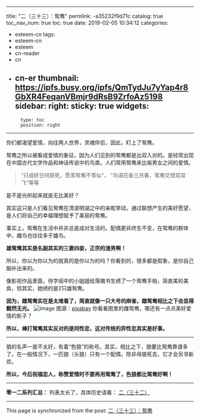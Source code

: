 
---
title: "二（三十三）：鸳鸯"
permlink: -a35232f9d71c
catalog: true
toc_nav_num: true
toc: true
date: 2019-02-05 10:34:12
categories:
- esteem-cn
tags:
- esteem-cn
- esteem
- cn-reader
- cn
- cn-er
thumbnail: https://ipfs.busy.org/ipfs/QmTydJu7yYap4r8GbXR4FeqanVBmjr9dRsB9ZrfoAz5198
sidebar:
    right:
        sticky: true
widgets:
    -
        type: toc
        position: right
---


你们都渴望爱情，向往两人世界，灵魂伴侣，因此，盯上了鸳鸯。

鸳鸯之所以被看成爱情的象征，因为人们见到的鸳鸯都是出双入对的。是经常出现在中国古代文学作品和神话传说中的鸟类。人们常用鸳鸯来比喻男女之间的爱情。 

> “只成好日何辞死，愿羡鸳鸯不羡仙”，
“鸟语花香三月春，鸳鸯交颈双双飞”等等

是不是光听起来就是无比美好？

其实这只是人们看见鸳鸯在清波明湖之中的亲昵举动，通过联想产生的美好愿望，是人们将自己的幸福理想赋予了美丽的鸳鸯。

事实上，鸳鸯在生活中并非总是成对生活的，配偶更非终生不变，在鸳鸯的群体中，雌鸟也往往多于雄鸟。

**雄鸳鸯其实是名副其实的三妻四妾，正宗的渣男啊！**

所以，你以为你以为的就真的是你以为的吗？你看到的，很多都是假象，是你自己脑补出来的。

像影视作品里面，待字闺中的小姐姐给落魄书生绣了一个鸳鸯手帕，简直美轮美奂，但其实，她绣的是2只雄鸳鸯。

**因为，雌鸳鸯实在是太难看了，简直就像一只大号的麻雀，雌鸳鸯相比之下会显得黯然无光。**
![image](https://ipfs.busy.org/ipfs/QmTydJu7yYap4r8GbXR4FeqanVBmjr9dRsB9ZrfoAz5198)
图源：[pixabay](https://cdn.pixabay.com/photo/2017/03/24/18/46/mandarin-ducks-2171881_960_720.jpg)
你看看图里的雌鸳鸯，哪还有一点点美好爱情的影子？

**所以，棒打鸳鸯其实反对的是同性恋，这对传统的异性恋其实是好事。**

***

狼的名声一直不太好，有着“色狼”的称号。其实，相比之下，狼要比鸳鸯靠谱多了。在一般情况下，一匹狼（头狼）只有一个配偶，除非母狼死去，它才会另寻新欢。

**所以，今后祝福恋人，称赞爱情时不要再用鸳鸯了，色狼都比鸳鸯好啊！**

***
**零一二系列汇总：**
列表太长了，具体历史请看：
[二（三十二）](https://busy.org/@softmetal/i8g1178pr2)

- - -

This page is synchronized from the post: [二（三十三）：鸳鸯](https://steemit.com/@julian2013/-a35232f9d71c)
